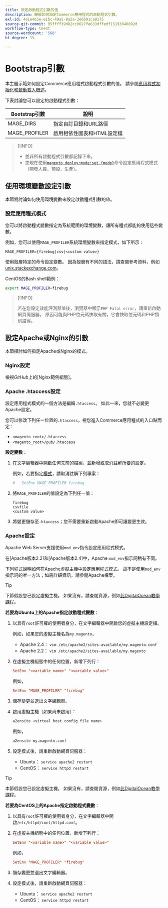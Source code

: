 ```yaml
---
title: 設定啟動程式引數的值
description: 瞭解如何設定Commerce應用程式的啟動程式引數。
exl-id: 4e1e4e5e-e1bc-49a5-8a2a-2e6b91ca9175
source-git-commit: 95ffff39d82cc9027fa633dffedf15193040802d
workflow-type: tm+mt
source-wordcount: '568'
ht-degree: 1%

---
```


# Bootstrap引數

本主題示範如何設定Commerce應用程式啟動程式引數的值。 請參閱[應用程式初始化和啟動載入概述](initialization.md)。

下表討論您可以設定的啟動程式引數：

| Bootstrap引數 | 說明 |
| ------------------- | -------------------------------------------- |
| MAGE_DIRS | 指定自訂目錄和URL路徑 |
| MAGE_PROFILER | 啟用相依性圖表和HTML設定檔 |

>[!INFO]
>
>- 並非所有啟動程式引數都記錄下來。
>- 您現在使用[`magento deploy:mode:set {mode}`](../cli/set-mode.md)命令設定應用程式模式（開發人員、預設、生產）。

## 使用環境變數設定引數

本節將討論如何使用環境變數來設定啟動程式引數的值。

### 設定應用程式模式

您可以將啟動程式變數指定為系統範圍的環境變數，讓所有程式都能夠使用這些變數。

例如，您可以使用`MAGE_PROFILER`系統環境變數來指定模式，如下所示：

```terminal
MAGE_PROFILER={firebug|csv|<custom value>}
```

使用殼層特定的命令設定變數。 因為殼層有不同的語法，請查閱參考資料，例如[unix.stackexchange.com][unix-stackx]。

CentOS的Bash shell範例：

```bash
export MAGE_PROFILER=firebug
```

>[!INFO]
>
>若在您設定效能評測器值後，瀏覽器中顯示`PHP Fatal error`，請重新啟動網頁伺服器。 原因可能與PHP位元碼快取有關，它會快取位元碼和PHP類別路徑。

## 設定Apache或Nginx的引數

本節探討如何指定Apache或Nginx的模式。

### Nginx設定

檢視&#x200B;_GitHub_&#x200B;上的[Nginx範例組態]。

### Apache .htaccess設定

設定應用程式模式的一個方法是編輯`.htaccess`。 如此一來，您就不必變更Apache設定。

您可以修改下列任一位置的`.htaccess`，視您進入Commerce應用程式的入口點而定：

- `<magento_root>/.htaccess`
- `<magento_root>/pub/.htaccess`

**設定變數**：

1. 在文字編輯器中開啟任何先前的檔案，並新增或取消註解所要的設定。

   例如，若要指定[模式](application-modes.md)，請取消註解下列專案：

   ```conf
   #   SetEnv MAGE_PROFILER firebug
   ```

1. 將`MAGE_PROFILER`的值設定為下列任一值：

   ```terminal
   firebug
   csvfile
   <custom value>
   ```

1. 將變更儲存至`.htaccess`；您不需要重新啟動Apache即可讓變更生效。

### Apache設定

Apache Web Server支援使用`mod_env`指令設定應用程式模式。

在[Apache版本2.2]和[Apache版本2.4]中，Apache `mod_env`指示詞稍有不同。

下列程式說明如何在Apache虛擬主機中設定應用程式模式。 這不是使用`mod_env`指示詞的唯一方法；如需詳細資訊，請參閱Apache檔案。

>[!TIP]
>
>下節假設您已設定虛擬主機。 如果沒有，請查閱資源，例如[此DigitalOcean教學課程](https://www.digitalocean.com/community/tutorials/how-to-set-up-apache-virtual-hosts-on-ubuntu-14-04-lts)。

**若要為Ubuntu上的Apache指定啟動程式變數**：

1. 以具有`root`許可權的使用者身分，在文字編輯器中開啟您的虛擬主機設定檔。

   例如，如果您的虛擬主機名為`my.magento`，

   - Apache 2.4： `vim /etc/apache2/sites-available/my.magento.conf`
   - Apache 2.2： `vim /etc/apache2/sites-available/my.magento`

1. 在虛擬主機組態中的任何位置，新增下列行：

   ```conf
   SetEnv "<variable name>" "<variable value>"
   ```

   例如，

   ```conf
   SetEnv "MAGE_PROFILER" "firebug"
   ```

1. 儲存變更並退出文字編輯器。
1. 啟用虛擬主機（如果尚未啟用）：

   ```bash
   a2ensite <virtual host config file name>
   ```

   例如，

   ```bash
   a2ensite my.magento.conf
   ```

1. 設定模式後，請重新啟動網頁伺服器：

   - Ubuntu： `service apache2 restart`
   - CentOS： `service httpd restart`

>[!TIP]
>
>本節假設您已設定虛擬主機。 如果沒有，請查閱資源，例如[此DigitalOcean教學課程](https://www.digitalocean.com/community/tutorials/how-to-set-up-apache-virtual-hosts-on-centos-6)。

**若要為CentOS上的Apache指定啟動程式變數**：

1. 以具有`root`許可權的使用者身分，在文字編輯器中開啟`/etc/httpd/conf/httpd.conf`。

1. 在虛擬主機組態中的任何位置，新增下列行：

   ```conf
   SetEnv "<variable name>" "<variable value>"
   ```

   例如，

   ```conf
   SetEnv "MAGE_PROFILER" "firebug"
   ```

1. 儲存變更並退出文字編輯器。

1. 設定模式後，請重新啟動網頁伺服器：

   - Ubuntu： `service apache2 restart`
   - CentOS： `service httpd restart`

<!-- link definitions -->

[Apache 2.2版]: https://httpd.apache.org/docs/2.2/mod/mod_env.html#setenv
[Apache 2.4版]: https://httpd.apache.org/docs/2.4/mod/mod_env.html#setenv
[Nginx範例設定]: https://github.com/magento/magento2/blob/2.4/nginx.conf.sample#L16
[unix-stackx]: https://unix.stackexchange.com/questions/117467/how-to-permanently-set-environmental-variables
